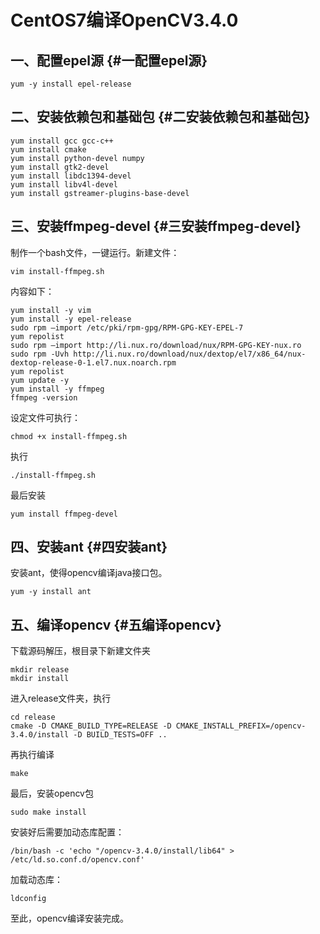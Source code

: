 # CentOS7编译OpenCV3.4.0

## 一、配置epel源 {#一配置epel源}

```
yum -y install epel-release
```

## 二、安装依赖包和基础包 {#二安装依赖包和基础包}

```
yum install gcc gcc-c++  
yum install cmake  
yum install python-devel numpy  
yum install gtk2-devel  
yum install libdc1394-devel  
yum install libv4l-devel  
yum install gstreamer-plugins-base-devel 
```

## 三、安装ffmpeg-devel {#三安装ffmpeg-devel}

制作一个bash文件，一键运行。新建文件：

```
vim install-ffmpeg.sh
```

内容如下：

```
yum install -y vim 
yum install -y epel-release 
sudo rpm –import /etc/pki/rpm-gpg/RPM-GPG-KEY-EPEL-7 
yum repolist 
sudo rpm –import http://li.nux.ro/download/nux/RPM-GPG-KEY-nux.ro 
sudo rpm -Uvh http://li.nux.ro/download/nux/dextop/el7/x86_64/nux-dextop-release-0-1.el7.nux.noarch.rpm 
yum repolist 
yum update -y 
yum install -y ffmpeg 
ffmpeg -version
```

设定文件可执行：

```
chmod +x install-ffmpeg.sh
```

执行

```
./install-ffmpeg.sh
```

最后安装

```
yum install ffmpeg-devel
```

## 四、安装ant {#四安装ant}

安装ant，使得opencv编译java接口包。

```
yum -y install ant
```

## 五、编译opencv {#五编译opencv}

下载源码解压，根目录下新建文件夹

```
mkdir release
mkdir install
```

进入release文件夹，执行

```
cd release
cmake -D CMAKE_BUILD_TYPE=RELEASE -D CMAKE_INSTALL_PREFIX=/opencv-3.4.0/install -D BUILD_TESTS=OFF ..
```

再执行编译

```
make
```

最后，安装opencv包

```
sudo make install
```

安装好后需要加动态库配置：

```
/bin/bash -c 'echo "/opencv-3.4.0/install/lib64" > /etc/ld.so.conf.d/opencv.conf'
```

加载动态库：

```
ldconfig
```

至此，opencv编译安装完成。

